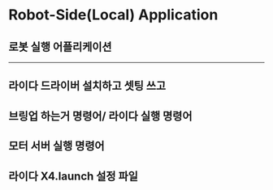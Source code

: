 # Robot-Side(Local) Application
## 로봇 실행 어플리케이션

---
## 라이다 드라이버 설치하고 셋팅 쓰고
## 브링업 하는거 명령어/ 라이다 실행 명령어
## 모터 서버 실행 명령어
## 라이다 X4.launch 설정 파일